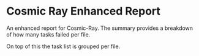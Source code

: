 # Cosmic Ray Enhanced Report

An enhanced report for Cosmic-Ray. The summary provides a breakdown of how many tasks failed per file.

On top of this the task list is grouped per file.
